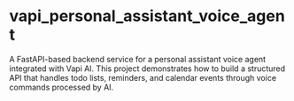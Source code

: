 # vapi_personal_assistant_voice_agent
A FastAPI-based backend service for a personal assistant voice agent integrated with Vapi AI. This project demonstrates how to build a structured API that handles todo lists, reminders, and calendar events through voice commands processed by AI.
